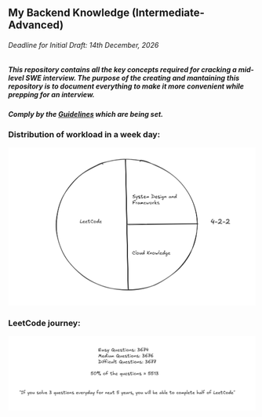 ## My Backend Knowledge (Intermediate-Advanced)

###### Deadline for Initial Draft: 14th December, 2026

##### This repository contains all the key concepts required for cracking a mid-level SWE interview. The purpose of the creating and mantaining this repository is to document everything to make it more convenient while prepping for an interview.

##### Comply by the [Guidelines](./Guidelines.md) which are being set.

### Distribution of workload in a week day:
![Pie](/assets/images/ss3.png)

### LeetCode journey:
![Stat](/assets//images/ss4.png)
